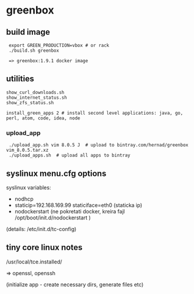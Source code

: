 # greenbox


## build image

     export GREEN_PRODUCTION=vbox # or rack
     ./build.sh greenbox

     => greenbox:1.9.1 docker image


## utilities

    show_curl_downloads.sh
    show_internet_status.sh
    show_zfs_status.sh

    install_green_apps 2 # install second level applications: java, go, perl, atom, code, idea, node

### upload_app

     ./upload_app.sh vim 8.0.5 J  # upload to bintray.com/hernad/greenbox  vim_8.0.5.tar.xz
     ./upload_apps.sh  # upload all apps to bintray


## syslinux menu.cfg options

syslinux variables:

* nodhcp
* staticip=192.168.169.99 staticiface=eth0   (staticka ip)
* nodockerstart (ne pokretati docker, kreira fajl /opt/boot/init.d/nodockerstart )

(details: /etc/init.d/tc-config)

## tiny core linux notes

/usr/local/tce.installed/

=> openssl, openssh

(initialize app - create necessary dirs, generate files etc)
